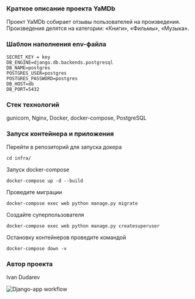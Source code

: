 ### Краткое описание проекта YaMDb

Проект YaMDb собирает отзывы пользователей на произведения. Произведения делятся на категории: «Книги», «Фильмы», «Музыка».


### Шаблон наполнения env-файла
```
SECRET_KEY = key
DB_ENGINE=django.db.backends.postgresql
DB_NAME=postgres
POSTGRES_USER=postgres
POSTGRES_PASSWORD=postgres
DB_HOST=db
DB_PORT=5432
```
### Стек технологий
gunicorn, Nginx, Docker, docker-compose, PostgreSQL


### Запуск контейнера и приложения

Перейти в репозиторий для запуска докера

```
cd infra/
```

Запуск docker-compose

```
docker-compose up -d --build

```
Проведите миграции
```
docker-compose exec web python manage.py migrate
```

Cоздайте суперпользователя
```
docker-compose exec web python manage.py createsuperuser
```

Остановку контейнеров проведите командой
```
docker-compose down -v 
```

### Автор проекта

Ivan Dudarev

![Django-app workflow](https://github.com/VankoID/yamdb_final/actions/workflows/yamdb_workflow.yml/badge.svg)

